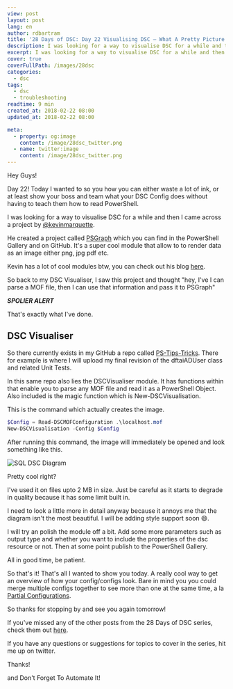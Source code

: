 ```yaml
---
view: post
layout: post
lang: en
author: rdbartram
title: '28 Days of DSC: Day 22 Visualising DSC – What A Pretty Picture'
description: I was looking for a way to visualise DSC for a while and then I came across a project by Kevin Marquette
excerpt: I was looking for a way to visualise DSC for a while and then I came across a project by Kevin Marquette
cover: true
coverFullPath: /images/28dsc
categories:
  - dsc
tags:
  - dsc
  - troubleshooting
readtime: 9 min
created_at: 2018-02-22 08:00
updated_at: 2018-02-22 08:00

meta:
  - property: og:image
    content: /image/28dsc_twitter.png
  - name: twitter:image
    content: /image/28dsc_twitter.png
---
```


Hey Guys!

Day 22! Today I wanted to so you how you can either waste a lot of ink, or at least show your boss and team what your DSC Config does without having to teach them how to read PowerShell.

I was looking for a way to visualise DSC for a while and then I came across a project by [@kevinmarquette](https://twitter.com/kevinmarquette).

He created a project called [PSGraph](https://github.com/KevinMarquette/PSGraph) which you can find in the PowerShell Gallery and on GitHub. It's a super cool module that allow to to render data as an image either png, jpg pdf etc.

Kevin has a lot of cool modules btw, you can check out his blog [here](https://kevinmarquette.github.io/).

So back to my DSC Visualiser, I saw this project and thought "hey, I've I can parse a MOF file, then I can use that information and pass it to PSGraph"

**_SPOLIER ALERT_**

That's exactly what I've done.

## DSC Visualiser

So there currently exists in my GitHub a repo called [PS-Tips-Tricks](https://github.com/rdbartram/PS-Tips-Tricks). There for example is where I will upload my final revision of the dftaiADUser class and related Unit Tests.

In this same repo also lies the DSCVisualiser module. It has functions within that enable you to parse any MOF file and read it as a PowerShell Object. Also included is the magic function which is New-DSCVisualisation.

This is the command which actually creates the image.

```powershell
$Config = Read-DSCMOFConfiguration .\localhost.mof
New-DSCVisualisation -Config $Config
```

After running this command, the image will immediately be opened and look something like this.

![SQL DSC Diagram](./images/SQLDSCDiagram.png)

Pretty cool right?

I've used it on files upto 2 MB in size. Just be careful as it starts to degrade in quality because it has some limit built in.

I need to look a little more in detail anyway because it annoys me that the diagram isn't the most beautiful. I will be adding style support soon 😄.

I will try an polish the module off a bit. Add some more parameters such as output type and whether you want to include the properties of the dsc resource or not. Then at some point publish to the PowerShell Gallery.

All in good time, be patient.

So that's it! That's all I wanted to show you today. A really cool way to get an overview of how your config/configs look. Bare in mind you you could merge multiple configs together to see more than one at the same time, a la [Partial Configurations](28-days-dsc-14).

So thanks for stopping by and see you again tomorrow!

If you've missed any of the other posts from the 28 Days of DSC series, check them out [here](/posts/?tag=dsc).

If you have any questions or suggestions for topics to cover in the series, hit me up on twitter.

Thanks!

and Don't Forget To Automate It!
